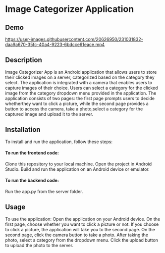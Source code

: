 # Image Categorizer Application

## Demo

https://user-images.githubusercontent.com/20626950/231031832-daa9a670-35fc-40a4-9223-6bdcce61eace.mp4

## Description

Image Categorizer App is an Android application that allows users to store their clicked images on a server, categorized based on the category they select. The application is integrated with a camera that enables users to capture images of their choice. Users can select a category for the clicked image from the category dropdown menu provided in the application. The application consists of two pages: the first page prompts users to decide whetherthey want to click a picture, while the second page provides a button to access the camera, take a photo,select a category for the captured image and upload it to the server.

## Installation

To install and run the application, follow these steps:

#### To run the frontend code:

Clone this repository to your local machine.
Open the project in Android Studio.
Build and run the application on an Android device or emulator.

#### To run the backend code:

Run the app.py from the server folder.

## Usage

To use the application:
Open the application on your Android device.
On the first page, choose whether you want to click a picture or not.
If you choose to click a picture, the application will take you to the second page.
On the second page, click the camera button to take a photo.
After taking the photo, select a category from the dropdown menu.
Click the upload button to upload the photo to the server.



